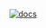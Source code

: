 [![docs](https://github.com/claughinghouse/k8s-ops/actions/workflows/docs.yaml/badge.svg)](https://github.com/claughinghouse/k8s-ops/actions/workflows/docs.yaml)
